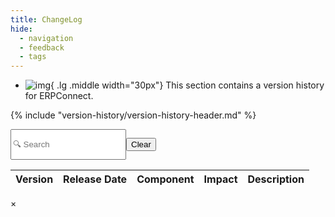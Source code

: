```yaml
---
title: ChangeLog
hide:
  - navigation
  - feedback
  - tags
---
```



<div class="grid cards" markdown>

-   ![img](site:assets/images/logos/theo-thumbs.png){ .lg .middle width="30px"} This section contains a version history for ERPConnect.

</div>

{% include "version-history/version-history-header.md" %}

<div style="display:flex">
  <input class="input-search"
    id="search"
    type="text"
    placeholder="🔍 Search "
    _="on keyup
      if the event's key is 'Escape'
        set my value to ''
        trigger keyup
      else
        show <tr/> in next <tbody/> when its textContent.toLowerCase() contains my value.toLowerCase()" />

  <button class="btn-clear md-button md-button--primary"
    _="on click set #search.value to '' then trigger keyup on #search">Clear</button>
</div>

<table id="catalogTable">
  <thead>
    <tr>
      <th>Version</th>
      <th>Release Date</th>
      <th>Component</th>
      <th>Impact</th>
      <th>Description</th>
    </tr>
  </thead>
  <tbody id="catalogBody">
    <!-- Table body will be populated dynamically -->
  </tbody>
</table>

<!-- Modal HTML -->
<div id="modal" class="modal">
  <div class="modal-content">
    <span class="close">&times;</span>
    <div id="modalBody"></div>
  </div>
</div>

<script>
  // Function to fetch data from catalog.json
  const fetchData = async () => {
    try {
      const response = await fetch('../version-history-new/ERPConnect/catalog.json');
      const data = await response.json();
      return data;
    } catch (error) {
      console.error('Error fetching catalog data:', error);
      return [];
    }
  };

  // Function to render a row in the table
  const renderRow = (item) => {
    const rows = item.Changes.map(change => {
      const row = document.createElement('tr');

      row.innerHTML = `
        <td>${item.Version}</td>
        <td>${item.LegacyReleaseDate.split(' ')[0]}</td>
        <td>${change.Component}</td>
        <td>
        ${item.IsBreaking ? '<span class="is-breaking">Breaking</span>': ''}
        ${item.IsCritical ? '<span class="is-critical">Critical</span>': ''}
        </td>
        <td>${change.Message} ${change.ReleaseNote ? ` <button class="show-more" data-release-note="${encodeURIComponent(change.ReleaseNote)}" style=" color: #ED1A33;">(Open Release note)</button>` : ''}</td>
      `;
      return row;
    });
    return rows;
  };

  // Populate the table with data
  const populateTable = async () => {
    const data = await fetchData();
    const tableBody = document.getElementById('catalogBody');
    data.forEach(item => {
      const rows = renderRow(item);
      rows.forEach(row => tableBody.appendChild(row));
    });
    addEventListeners(); // Add event listeners after the table is populated
  };

  const isMarkdown = (content) => {
    const markdownSyntax = ['*', '_', '**', '__', '[', ']', '`', '#', '##', '###', '####', '#####', '######'];
    return markdownSyntax.some((syntax) => content.includes(syntax));
  };

  const parseMarkdown = (markdownText) => {
    if (!isMarkdown(markdownText)) {
      return `<p>${markdownText}</p>`;
    }

    let htmlText = markdownText
      .replace(/^#\s+(.*)$/gm, '<h1>$1</h1>')
      .replace(/^##\s+(.*)$/gm, '<h2>$1</h2>')
      .replace(/^###\s+(.*)$/gm, '<h3>$1</h3>')
      .replace(/^####\s+(.*)$/gm, '<h4>$1</h4>')
      .replace(/^#####\s+(.*)$/gm, '<h5>$1</h5>')
      .replace(/^######\s+(.*)$/gm, '<h6>$1</h6>')
      .replace(/\*\*\*(.*?)\*\*\*/g, '<strong><em>$1</em></strong>')
      .replace(/\*\*(.*?)\*\*/g, '<strong>$1</strong>')
      .replace(/\*(.*?)\*/g, '<em>$1</em>')
      .replace(/^\*\s+(.*)$/gm, '<li>$1</li>')
      .replace(/^(\d+)\.\s+(.*)$/gm, '<li>$2</li>')
      .replace(/<\/li>\s+<li>/g, '</li><li>')
      .replace(/^\>(.*)$/gm, '<blockquote>$1</blockquote>')
      .replace(/^\s*\*\s*\*\s*\*.*$/gm, '<hr>')
      .replace(/^ReleaseNote:\s*"([^"]+)"$/gm, '<div class="release-note">$1</div>')
      .replace(/^(?!<h[1-6]>)(?!<div class="release-note">)(.*)$/gm, '<p>$1</p>')
      .replace(/`([^`]+)`/g, '<code class="highlight">$1</code>')
      .replace(/\[([^\]]+)\]\(([^)]+)\)/g, '<a href="$2" target="_blank">$1</a>');

    return htmlText;
  }

  // Add event listeners for filtering and "Show More" buttons
  const addEventListeners = () => {
    const filterInput = document.getElementById('search');
    if (filterInput) {
      filterInput.addEventListener('input', () => {
        const newFilterValue = filterInput.value.toLowerCase();
        filterRows(newFilterValue);
        updateURLParams(newFilterValue);
      });
    }

    const clearButton = document.querySelector('.btn-clear');
    if (clearButton) {
      clearButton.addEventListener('click', () => {
        filterInput.value = ''; 
        filterRows('');
        updateURLParams('');
      });
    }

    const catalogTable = document.getElementById('catalogTable');
    if (catalogTable) {
      catalogTable.addEventListener('click', event => {
        if (event.target.tagName.toLowerCase() === 'button' && event.target.classList.contains('show-more')) {
          const releaseNote = decodeURIComponent(event.target.getAttribute('data-release-note'));
          if (releaseNote) {
            const modal = document.getElementById('modal');
            const modalBody = document.getElementById('modalBody');
            modalBody.innerHTML = parseMarkdown(releaseNote);
            modal.style.display = 'block';
          }
        }
      });
    }

    const modal = document.getElementById('modal');
    const closeModal = document.querySelector('.close');
    if (closeModal) {
      closeModal.addEventListener('click', () => {
        modal.style.display = 'none';
      });
    }

    window.addEventListener('click', event => {
      if (event.target === modal) {
        modal.style.display = 'none';
      }
    });
  };

  const updateURLParams = (filterValue) => {
    const urlSearchParams = new URLSearchParams(window.location.search);
    if (filterValue) {
      urlSearchParams.set('filter', filterValue);
    } else {
      urlSearchParams.delete('filter');
    }
    const newUrl = `${window.location.pathname}?${urlSearchParams.toString()}`;
    window.history.pushState({}, '', newUrl);
  };

  const filterRows = (filterValue) => {
    const comparisonOperator = filterValue.charAt(0);
    const versionNumber = filterValue.slice(1).trim();

    document.querySelectorAll('#catalogBody tr').forEach(row => {
      const versionCell = row.querySelector('td:first-child');
      const version = versionCell.textContent.trim();

      let displayRow = false;
      if (comparisonOperator === '>') {
        displayRow = compareVersions(version, versionNumber) > 0;
      } else if (comparisonOperator === '<') {
        displayRow = compareVersions(version, versionNumber) < 0;
      } else {
        displayRow = version.includes(versionNumber);
      }

      row.style.display = displayRow ? '' : 'none';
    });
  };

  const compareVersions = (version1, version2) => {
    const parts1 = version1.split('.').map(part => parseInt(part));
    const parts2 = version2.split('.').map(part => parseInt(part));

    for (let i = 0; i < Math.min(parts1.length, parts2.length); i++) {
      if (parts1[i] !== parts2[i]) {
        return parts1[i] - parts2[i];
      }
    }

    return parts1.length - parts2.length;
  };

  // Read the search parameter from the URL and apply the filter
  window.addEventListener('load', () => {
    const urlSearchParams = new URLSearchParams(window.location.search);
    const filterValue = urlSearchParams.get('filter');
    const filterInput = document.getElementById('search');
    if (filterInput && filterValue) {
      filterInput.value = filterValue;
      filterRows(filterValue);
    }
  });

  populateTable();
</script>

<!-- --8<-- "version-history/ERPConnect.md" -->

<!---
Tabs:

=== "Xtract Universal"

    --8<-- "version-history/XtractUniversal.md"

=== "Theobald Extractors"

    --8<-- "version-history/TheobaldExtractors.md"
	
-->
